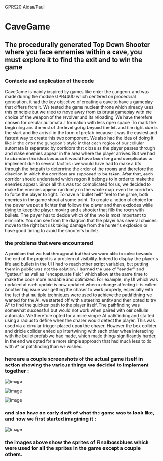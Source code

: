 GPR920
Aidan/Paul

# CaveGame 
## The procedurally generated Top Down Shooter where you face ennemies within a cave, you must explore it to find the exit and to win the game

### Contexte and explication of the code
CaveGame is mainly inspired by games like enter the gungeon, and was made during the module GPR4400 which centered on procedural generation. it had the key objective of creating a cave to have a gameplay that differs from it. We tested the game nuclear throne which already uses this principle but we tried to move away from its brutal gameplay with the choice of the weapon of the revolver and its reloading. We have therefore chosen for cellular automata a formation with less open space. To mark the beginning and the end of the level going beyond the left and the right side is the start and the arrival in the form of prefab because it was the easiest and fastest way to create this two component. We also had the idea of doing it like in the enter the gungeon's style in that each region of our cellular automata is separated by corridors that close as the player passes through and make enemies appear in the area where the player arrives. But we had to abandon this idea because it would have been long and complicated to implement due to several factors : we would have had to make a bfs through the hotpath to determine the order of the rooms and therefore the direction in which the corridors are supposed to be taken. After that, each corridor should understand which region it belongs to in order to make the enemies appear. Since all this was too complicated for us, we decided to make the enemies appear randomly on the whole map, even the corridors to force the player to fight. To have a "bullet hell" feel to the game, both enemies in the game shoot at some point. To create a notion of choice for the player we put a fighter that follows the player and then explodes while dying to keep the player moving and a shooter that fills the room with bullets. The player has to decide which of the two is most important to eliminate. You can see from the diagram that the player has several choices: move to the right but risk taking damage from the hunter's explosion or have good timing to avoid the shooter's bullets.


### the problems that were encountered
A problem that we had throughout but that we were able to solve towards the end of the project is a problem of visibility. Indeed to display the player's life and bullets in the UI I had to reach other script variables, but putting them in public was not the solution. I learned the use of "sender" and "getteur" as well as "encapsulate field" which allow at the same time to make the code more readable and optimized. For example, my UI which was updated at each update is now updated when a change affecting it is called. Another big issue was getting the chaser to work properly, especially with the fact that multiple techniques were used to achieve the pathfidning we wanted for the AI, we started off with a steering entity and then opted to try A* to find the quickest path to the player itself. The pathfinding was somewhat successfull but would not work when paired with our cellular automata. We therefore opted for a more simple AI pathfinding and started using a radius to define when the chaser would detect the player. This was used via a circular trigger placed upon the chaser. However the box collider and ciricle collider ended up intertwining with each other when interacting with the bullet prefab we had made, which made things significantly harder, in the end we opted for a more simple approach that had much less to do with A* or pathfinding than we wished.

### here are a couple screenshots of the actual game itself in action showing the various things we decided to implement together :

![image](https://user-images.githubusercontent.com/71376109/121244613-5c5ebd00-c89f-11eb-9408-f466d0a89e7d.png)

![image](https://user-images.githubusercontent.com/71376109/121245000-cf683380-c89f-11eb-920d-00aebc776521.png)

![image](https://user-images.githubusercontent.com/71376109/121245034-d98a3200-c89f-11eb-9c62-6328f8cb14fc.png)

### and also have an early draft of what the game was to look like, and how we first started imagining it :
![image](https://user-images.githubusercontent.com/71376109/121247972-215e8880-c8a3-11eb-8d39-d0ac7dd3b993.png)





### the images above show the sprites of Finalbossblues which were used for all the sprites in the game except a couple others.

